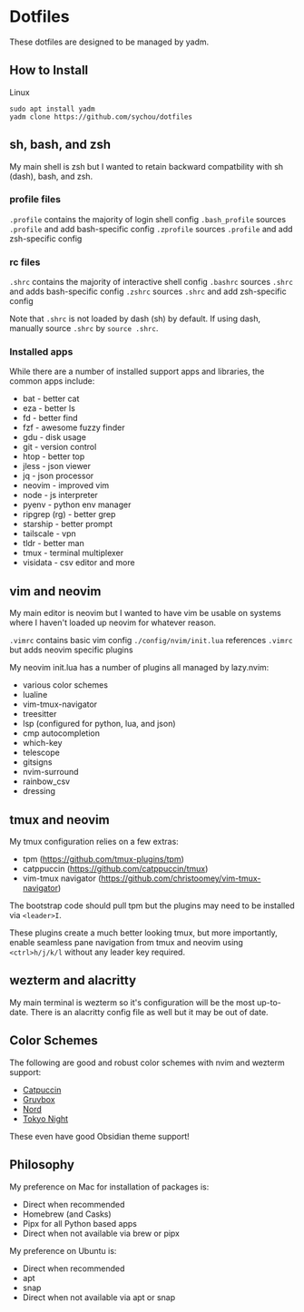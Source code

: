 # Dotfiles

These dotfiles are designed to be managed by yadm.

## How to Install

Linux

```
sudo apt install yadm
yadm clone https://github.com/sychou/dotfiles
```

## sh, bash, and zsh

My main shell is zsh but I wanted to retain backward compatbility with sh
(dash), bash, and zsh.

### profile files

`.profile` contains the majority of login shell config
`.bash_profile` sources `.profile` and add bash-specific config
`.zprofile` sources `.profile` and add zsh-specific config

### rc files

`.shrc` contains the majority of interactive shell config
`.bashrc` sources `.shrc` and adds bash-specific config
`.zshrc` sources `.shrc` and add zsh-specific config

Note that `.shrc` is not loaded by dash (sh) by default. If using dash, manually
source `.shrc` by `source .shrc`.

### Installed apps

While there are a number of installed support apps and libraries, the common
apps include:

- bat - better cat
- eza - better ls
- fd - better find
- fzf - awesome fuzzy finder
- gdu - disk usage
- git - version control
- htop - better top
- jless - json viewer
- jq - json processor
- neovim - improved vim
- node - js interpreter
- pyenv - python env manager
- ripgrep (rg) - better grep
- starship - better prompt
- tailscale - vpn
- tldr - better man
- tmux - terminal multiplexer
- visidata - csv editor and more

## vim and neovim

My main editor is neovim but I wanted to have vim be usable on systems where I
haven't loaded up neovim for whatever reason.

`.vimrc` contains basic vim config
`./config/nvim/init.lua` references `.vimrc` but adds neovim specific plugins

My neovim init.lua has a number of plugins all managed by lazy.nvim:

- various color schemes
- lualine
- vim-tmux-navigator
- treesitter
- lsp (configured for python, lua, and json)
- cmp autocompletion
- which-key
- telescope
- gitsigns
- nvim-surround
- rainbow_csv
- dressing

## tmux and neovim

My tmux configuration relies on a few extras:

- tpm (https://github.com/tmux-plugins/tpm)
- catppuccin (https://github.com/catppuccin/tmux)
- vim-tmux navigator (https://github.com/christoomey/vim-tmux-navigator)

The bootstrap code should pull tpm but the plugins may need to be installed
via `<leader>I`. 

These plugins create a much better looking tmux, but more importantly,
enable seamless pane navigation from tmux and neovim using `<ctrl>h/j/k/l`
without any leader key required.

## wezterm and alacritty

My main terminal is wezterm so it's configuration will be the most up-to-date.
There is an alacritty config file as well but it may be out of date.

## Color Schemes

The following are good and robust color schemes with nvim and wezterm support:

- [Catpuccin](https://catppuccin.com/)
- [Gruvbox](https://github.com/ellisonleao/gruvbox.nvim)
- [Nord](https://www.nordtheme.com/ports/vim)
- [Tokyo Night](https://github.com/folke/tokyonight.nvim)

These even have good Obsidian theme support!

## Philosophy

My preference on Mac for installation of packages is:

- Direct when recommended
- Homebrew (and Casks)
- Pipx for all Python based apps
- Direct when not available via brew or pipx

My preference on Ubuntu is:

- Direct when recommended
- apt
- snap
- Direct when not available via apt or snap
